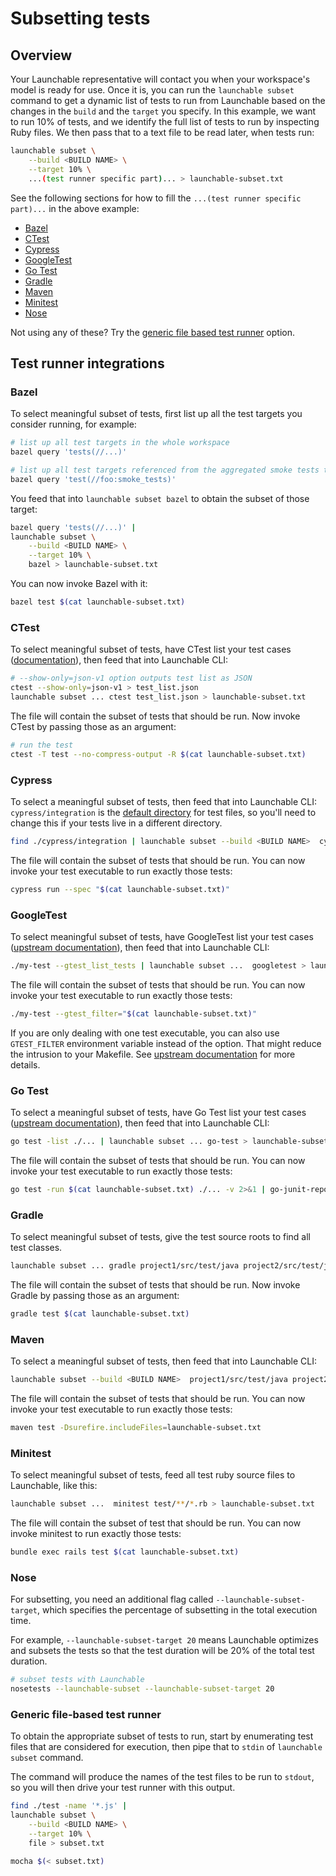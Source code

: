 # Subsetting tests

## Overview

Your Launchable representative will contact you when your workspace's model is ready for use. Once it is, you can run the `launchable subset` command to get a dynamic list of tests to run from Launchable based on the changes in the `build` and the `target` you specify. In this example, we want to run 10% of tests, and we identify the full list of tests to run by inspecting Ruby files. We then pass that to a text file to be read later, when tests run:

```bash
launchable subset \
    --build <BUILD NAME> \
    --target 10% \
    ...(test runner specific part)... > launchable-subset.txt
```

See the following sections for how to fill the `...(test runner specific part)...` in the above example:

* [Bazel](subsetting-tests.md#bazel)
* [CTest](subsetting-tests.md#ctest)
* [Cypress](subsetting-tests.md#cypress)
* [GoogleTest](subsetting-tests.md#googletest)
* [Go Test](subsetting-tests.md#go-test)
* [Gradle](subsetting-tests.md#gradle)
* [Maven](subsetting-tests.md#maven)
* [Minitest](subsetting-tests.md#minitest)
* [Nose](subsetting-tests.md#nose)

Not using any of these? Try the [generic file based test runner](subsetting-tests.md#generic-file-based-test-runner) option.

## Test runner integrations

### Bazel

To select meaningful subset of tests, first list up all the test targets you consider running, for example:

```bash
# list up all test targets in the whole workspace
bazel query 'tests(//...)'

# list up all test targets referenced from the aggregated smoke tests target
bazel query 'test(//foo:smoke_tests)'
```

You feed that into `launchable subset bazel` to obtain the subset of those target:

```bash
bazel query 'tests(//...)' |
launchable subset \
    --build <BUILD NAME> \
    --target 10% \
    bazel > launchable-subset.txt
```

You can now invoke Bazel with it:

```bash
bazel test $(cat launchable-subset.txt)
```

### CTest

To select meaningful subset of tests, have CTest list your test cases \([documentation](https://cmake.org/cmake/help/latest/manual/ctest.1.html)\), then feed that into Launchable CLI:

```bash
# --show-only=json-v1 option outputs test list as JSON
ctest --show-only=json-v1 > test_list.json
launchable subset ... ctest test_list.json > launchable-subset.txt
```

The file will contain the subset of tests that should be run. Now invoke CTest by passing those as an argument:

```bash
# run the test
ctest -T test --no-compress-output -R $(cat launchable-subset.txt)
```

### Cypress

To select a meaningful subset of tests, then feed that into Launchable CLI: `cypress/integration` is the [default directory](https://docs.cypress.io/guides/core-concepts/writing-and-organizing-tests.html#Test-files) for test files, so you'll need to change this if your tests live in a different directory.

```bash
find ./cypress/integration | launchable subset --build <BUILD NAME>  cypress > launchable-subset.txt
```

The file will contain the subset of tests that should be run. You can now invoke your test executable to run exactly those tests:

```bash
cypress run --spec "$(cat launchable-subset.txt)"
```

### GoogleTest

To select meaningful subset of tests, have GoogleTest list your test cases \([upstream documentation](https://github.com/google/googletest/blob/master/googletest/docs/advanced.md#listing-test-names)\), then feed that into Launchable CLI:

```bash
./my-test --gtest_list_tests | launchable subset ...  googletest > launchable-subset.txt
```

The file will contain the subset of tests that should be run. You can now invoke your test executable to run exactly those tests:

```bash
./my-test --gtest_filter="$(cat launchable-subset.txt)"
```

If you are only dealing with one test executable, you can also use `GTEST_FILTER` environment variable instead of the option. That might reduce the intrusion to your Makefile. See [upstream documentation](https://github.com/google/googletest/blob/master/googletest/docs/advanced.md#listing-test-names) for more details.

### Go Test

To select a meaningful subset of tests, have Go Test list your test cases \([upstream documentation](https://golang.org/cmd/go/#hdr-Testing_flags)\), then feed that into Launchable CLI:

```bash
go test -list ./... | launchable subset ... go-test > launchable-subset.txt
```

The file will contain the subset of tests that should be run. You can now invoke your test executable to run exactly those tests:

```bash
go test -run $(cat launchable-subset.txt) ./... -v 2>&1 | go-junit-report > report.xml
```

### Gradle

To select meaningful subset of tests, give the test source roots to find all test classes.

```bash
launchable subset ... gradle project1/src/test/java project2/src/test/java > launchable-subset.txt
```

The file will contain the subset of tests that should be run. Now invoke Gradle by passing those as an argument:

```bash
gradle test $(cat launchable-subset.txt)
```

### Maven

To select a meaningful subset of tests, then feed that into Launchable CLI:

```bash
launchable subset --build <BUILD NAME>  project1/src/test/java project2/src/test/java > launchable-subset.txt
```

The file will contain the subset of tests that should be run. You can now invoke your test executable to run exactly those tests:

```bash
maven test -Dsurefire.includeFiles=launchable-subset.txt
```

### Minitest

To select meaningful subset of tests, feed all test ruby source files to Launchable, like this:

```bash
launchable subset ...  minitest test/**/*.rb > launchable-subset.txt
```

The file will contain the subset of test that should be run. You can now invoke minitest to run exactly those tests:

```bash
bundle exec rails test $(cat launchable-subset.txt)
```

### Nose

For subsetting, you need an additional flag called `--launchable-subset-target`, which specifies the percentage of subsetting in the total execution time.

For example, `--launchable-subset-target 20` means Launchable optimizes and subsets the tests so that the test duration will be 20% of the total test duration.

```bash
# subset tests with Launchable
nosetests --launchable-subset --launchable-subset-target 20
```

### Generic file-based test runner

To obtain the appropriate subset of tests to run, start by enumerating test files that are considered for execution, then pipe that to `stdin` of `launchable subset` command.

The command will produce the names of the test files to be run to `stdout`, so you will then drive your test runner with this output.

```bash
find ./test -name '*.js' | 
launchable subset \
    --build <BUILD NAME> \
    --target 10% \
    file > subset.txt

mocha $(< subset.txt)
```

